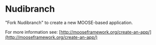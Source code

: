 Nudibranch
=====

"Fork Nudibranch" to create a new MOOSE-based application.

For more information see: [http://mooseframework.org/create-an-app/](http://mooseframework.org/create-an-app/)
